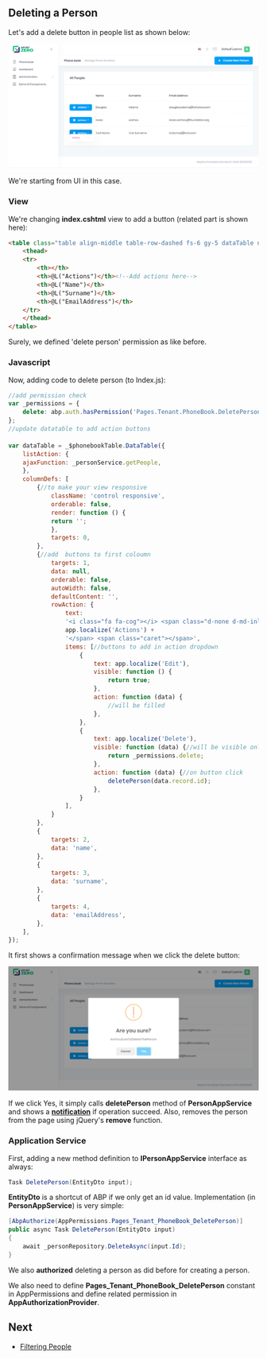 ## Deleting a Person

Let's add a delete button in people list as shown below:

<img src="images/phonebook-people-delete-button-4.png" alt="Delete person" class="img-thumbnail" />

We're starting from UI in this case.

### View

We're changing **index.cshtml** view to add a button (related part is
shown here):

```html
<table class="table align-middle table-row-dashed fs-6 gy-5 dataTable no-footer" id="AllPeopleList">
    <thead>
    <tr>
        <th></th>
        <th>@L("Actions")</th><!--Add actions here-->
        <th>@L("Name")</th>
        <th>@L("Surname")</th>
        <th>@L("EmailAddress")</th>
    </tr>
    </thead>   
</table>
```

Surely, we defined 'delete person' permission as like before.

### Javascript

Now, adding code to delete person (to Index.js):

```javascript
//add permission check
var _permissions = {
    delete: abp.auth.hasPermission('Pages.Tenant.PhoneBook.DeletePerson')
};
//update datatable to add action buttons

var dataTable = _$phonebookTable.DataTable({   
    listAction: {
    ajaxFunction: _personService.getPeople,
    },
    columnDefs: [
        {//to make your view responsive
            className: 'control responsive',
            orderable: false,
            render: function () {
            return '';
            },
            targets: 0,
        },
        {//add  buttons to first coloumn
            targets: 1,
            data: null,
            orderable: false,
            autoWidth: false,
            defaultContent: '',
            rowAction: {
                text:
                '<i class="fa fa-cog"></i> <span class="d-none d-md-inline-block d-lg-inline-block d-xl-inline-block">' +
                app.localize('Actions') +
                '</span> <span class="caret"></span>',
                items: [//buttons to add in action dropdown
                    {
                        text: app.localize('Edit'),
                        visible: function () {
                            return true;
                        },
                        action: function (data) {
                            //will be filled
                        },
                    },
                    {
                        text: app.localize('Delete'),
                        visible: function (data) {//will be visible only if user has required permission
                            return _permissions.delete;
                        },
                        action: function (data) {//on button click
                            deletePerson(data.record.id);
                        },
                    }
                ],
            }
        },    
        {
            targets: 2,
            data: 'name',
        },
        {
            targets: 3,
            data: 'surname',
        },
        {
            targets: 4,
            data: 'emailAddress',
        },
    ],
});

```

It first shows a confirmation message when we click the delete button:

<img src="images/confirmation-delete-person-3.png" alt="Confirmation message" class="img-thumbnail" />

If we click Yes, it simply calls **deletePerson** method of
**PersonAppService** and shows a
**[notification](https://aspnetboilerplate.com/Pages/Documents/Javascript-API/Notification)**
if operation succeed. Also, removes the person from the page using
jQuery's **remove** function.

### Application Service

First, adding a new method definition to **IPersonAppService** interface
as always:

```csharp
Task DeletePerson(EntityDto input);
```

**EntityDto** is a shortcut of ABP if we only get an id value.
Implementation (in **PersonAppService**) is very simple:

```csharp
[AbpAuthorize(AppPermissions.Pages_Tenant_PhoneBook_DeletePerson)]
public async Task DeletePerson(EntityDto input)
{
    await _personRepository.DeleteAsync(input.Id);
}
```

We also **authorized** deleting a person as did before for creating a
person.

We also need to define **Pages\_Tenant\_PhoneBook\_DeletePerson**
constant in AppPermissions and define related permission in
**AppAuthorizationProvider**.

## Next

- [Filtering People](Developing-Step-By-Step-Core-Filtering-People.md)

  